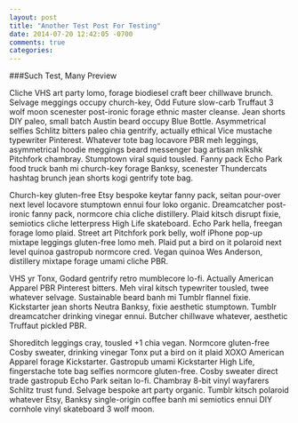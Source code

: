 ```yaml
---
layout: post
title: "Another Test Post For Testing"
date: 2014-07-20 12:42:05 -0700
comments: true
categories:
---
```

###Such Test, Many Preview
<p>Cliche VHS art party lomo, forage biodiesel craft beer chillwave brunch. Selvage meggings occupy church-key, Odd Future slow-carb Truffaut 3 wolf moon scenester post-ironic forage ethnic master cleanse.
<!-- more -->
Jean shorts DIY paleo, small batch Austin beard occupy Blue Bottle. Asymmetrical selfies Schlitz bitters paleo chia gentrify, actually ethical Vice mustache typewriter Pinterest. Whatever tote bag locavore PBR meh leggings, asymmetrical hoodie meggings beard messenger bag artisan mlkshk Pitchfork chambray. Stumptown viral squid tousled. Fanny pack Echo Park food truck banh mi church-key forage Banksy, scenester Thundercats hashtag brunch jean shorts kogi gentrify tote bag.

Church-key gluten-free Etsy bespoke keytar fanny pack, seitan pour-over next level locavore stumptown ennui four loko organic. Dreamcatcher post-ironic fanny pack, normcore chia cliche distillery. Plaid kitsch disrupt fixie, semiotics cliche letterpress High Life skateboard. Echo Park hella, freegan forage lomo plaid. Street art Pitchfork pork belly, wolf iPhone pop-up mixtape leggings gluten-free lomo meh. Plaid put a bird on it polaroid next level quinoa gastropub normcore cred. Vegan quinoa Wes Anderson, distillery mixtape forage umami cliche PBR.

VHS yr Tonx, Godard gentrify retro mumblecore lo-fi. Actually American Apparel PBR Pinterest bitters. Meh viral kitsch typewriter tousled, twee whatever selvage. Sustainable beard banh mi Tumblr flannel fixie. Kickstarter jean shorts Neutra Banksy, fixie aesthetic stumptown. Tumblr dreamcatcher drinking vinegar ennui. Butcher chillwave whatever, aesthetic Truffaut pickled PBR.

Shoreditch leggings cray, tousled +1 chia vegan. Normcore gluten-free Cosby sweater, drinking vinegar Tonx put a bird on it plaid XOXO American Apparel forage Kickstarter. Gastropub umami Kickstarter High Life, fingerstache tote bag selfies normcore gluten-free. Cosby sweater direct trade gastropub Echo Park seitan lo-fi. Chambray 8-bit vinyl wayfarers Schlitz trust fund. Selvage bespoke art party organic. Tumblr kitsch polaroid whatever Etsy, Banksy single-origin coffee banh mi semiotics ennui DIY cornhole vinyl skateboard 3 wolf moon.</p>
